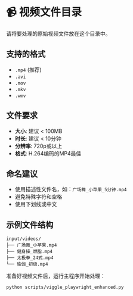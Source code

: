 # 📹 视频文件目录

请将要处理的原始视频文件放在这个目录中。

## 支持的格式
- `.mp4` (推荐)
- `.avi`
- `.mov` 
- `.mkv`
- `.wmv`

## 文件要求
- **大小**: 建议 < 100MB
- **时长**: 建议 < 10分钟
- **分辨率**: 720p或以上
- **格式**: H.264编码的MP4最佳

## 命名建议
- 使用描述性文件名，如：`广场舞_小苹果_5分钟.mp4`
- 避免特殊字符和空格
- 使用下划线或中文

## 示例文件结构
```
input/videos/
├── 广场舞_小苹果.mp4
├── 健身操_燃脂.mp4
├── 太极拳_24式.mp4
└── 瑜伽_初级.mp4
```

准备好视频文件后，运行主程序开始处理：
```bash
python scripts/viggle_playwright_enhanced.py
```

